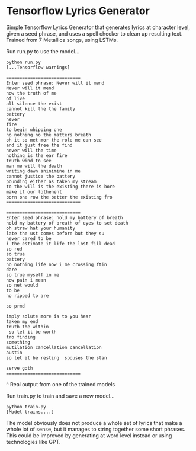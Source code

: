 # Tensorflow Lyrics Generator

Simple Tensorflow Lyrics Generator that generates lyrics at character level, given a seed phrase, and uses a spell checker to clean up resulting text. 
Trained from 7 Metallica songs, using LSTMs.

Run run.py to use the model...
```
python run.py
[...Tensorflow warnings]

============================
Enter seed phrase: Never will it mend
Never will it mend
now the truth of me
of live
all silence the exist
cannot kill the the family
battery
never
fire
to begin whipping one
no nothing no the matters breath
oh it so met mor the role me can see
and it just free the find
never will the time
nothing is the ear fire
truth wind to see
man me will the death
writing dawn aninimine in me
cannot justice the battery
pounding either as taken my stream
to the will is the existing there is bore
make it our lothenent
born one row the better the existing fro
============================

============================
Enter seed phrase: hold my battery of breath
hold my battery of breath of eyes to set death
oh straw hat your humanity
late the ust comes before but they su
never cared to be
i the estimate it life the lost fill dead
so red
so true
battery
no nothing life now i me crossing ftin
dare
so true myself in me
now pain i mean
so net would
to be
no ripped to are

so prmd

imply solute more is to you hear
taken my end
truth the within
 so let it be worth
tro finding
something
mutilation cancellation cancellation
austin
so let it be resting  spouses the stan

serve goth
============================
```

^ Real output from one of the trained models

Run train.py to train and save a new model...

```
python train.py
[Model trains....]
```


The model obviously does not produce a whole set of lyrics that make a whole lot of sense, but it manages to string together some short phrases. This could be improved by generating at word level instead or using technologies like GPT.